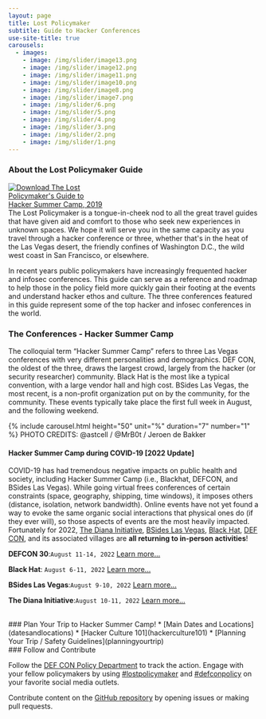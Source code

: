 ```yaml
---
layout: page
title: Lost Policymaker
subtitle: Guide to Hacker Conferences
use-site-title: true
carousels:
  - images:
    - image: /img/slider/image13.png
    - image: /img/slider/image12.png
    - image: /img/slider/image11.png
    - image: /img/slider/image10.png
    - image: /img/slider/image8.png
    - image: /img/slider/image7.png
    - image: /img/slider/6.png
    - image: /img/slider/5.png
    - image: /img/slider/4.png
    - image: /img/slider/3.png
    - image: /img/slider/2.png
    - image: /img/slider/1.png
---
```


<!--
<div class="d-none d-lg-block">
  <a href="guide"><img src="LostPolicymaker_HackerSummerCamp_2019.png" align="top" align="right" style="max-width: 33%" class="img-thumbnail m-2" alt="Download The Lost Policymaker's Guide to Hacker Summer Camp, 2019"></a>
</div>-->

### About the Lost Policymaker Guide
<div class="d-lg-none">
  <a href="guide"><img src="LostPolicymaker_HackerSummerCamp_2019.png" align="top" align="right" style="max-width: 40%" class="img-thumbnail m-2" alt="Download The Lost Policymaker's Guide to Hacker Summer Camp, 2019"></a>
</div>
The Lost Policymaker is a tongue-in-cheek nod to all the great travel guides that have given aid and comfort to those who seek new experiences in unknown spaces. We hope it will serve you in the same capacity as you travel through a hacker conference or three, whether that's in the heat of the Las Vegas desert, the friendly confines of Washington D.C., the wild west coast in San Francisco, or elsewhere.

In recent years public policymakers have increasingly frequented hacker and infosec conferences. This guide can serve as a reference and roadmap to help those in the policy field more quickly gain their footing at the events and understand hacker ethos and culture. The three conferences featured in this guide represent some of the top hacker and infosec conferences in the world.
<br>

### The Conferences - Hacker Summer Camp
The colloquial term “Hacker Summer Camp” refers to three Las Vegas conferences with very different personalities and demographics. DEF CON, the oldest of the three, draws the largest crowd, largely from the hacker (or security researcher) community. Black Hat is the most like a typical convention, with a large vendor hall and high cost. BSides Las Vegas, the most recent, is a non-profit organization put on by the community, for the community. These events typically take place the first full week in August, and the following weekend.  

{% include carousel.html height="50" unit="%" duration="7" number="1" %}
PHOTO CREDITS: @astcell / @MrB0t / Jeroen de Bakker
<br>

#### Hacker Summer Camp during COVID-19 [2022 Update]
COVID-19 has had tremendous negative impacts on public health and society, including Hacker Summer Camp (i.e., Blackhat, DEFCON, and BSides Las Vegas). While going virtual frees conferences of certain constraints (space, geography, shipping, time windows), it imposes others (distance, isolation, network bandwidth). Online events have not yet found a way to evoke the same organic social interactions that physical ones do (if they ever will), so those aspects of events are the most heavily impacted. Fortunately for 2022, [The Diana Initiative](dianainitiative), [BSides Las Vegas](bsideslv), [Black Hat](blackhat), [DEF CON](defcon), and its associated villages are **all returning to in-person activities**!

**DEFCON 30**:`August 11-14, 2022` [Learn more...](defcon)

**Black Hat**: `August 6-11, 2022` [Learn more...](blackhat)

**BSides Las Vegas**:`August 9-10, 2022` [Learn more...](bsideslv)

**The Diana Initiative**:`August 10-11, 2022` [Learn more...](dianainitiative)

<br>
### Plan Your Trip to Hacker Summer Camp!
* [Main Dates and Locations](datesandlocations)
* [Hacker Culture 101](hackerculture101)
* [Planning Your Trip / Safety Guidelines](planningyourtrip)

<br>
### Follow and Contribute

Follow the [DEF CON Policy Department](https://twitter.com/DEFCONPolicy) to track the action. Engage with your fellow policymakers by using [#lostpolicymaker](https://twitter.com/search?q=%23lostpolicymaker) and [#defconpolicy](https://twitter.com/search?q=%23defconpolicy) on your favorite social media outlets.

Contribute content on the [GitHub repository](https://github.com/lostpolicymaker/lostpolicymaker.github.io) by opening issues or making pull requests.
